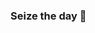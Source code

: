 <!-- <h1></h1> -->
<!-- <h3 align="center">Hi, I'm Yumin Jung 🧑‍💻</h3> -->

<!-- <h4 align="center">Click My Coffee ☕️</h4>
<p align="center">
  <a href="https://yumin-jung.vercel.app/">
    <img width="400px" src="https://media.giphy.com/media/3oEjIa5lbVSfv8a9s4/giphy.gif">
  </a>
</p> -->

<!-- <br/> -->

<!-- <h3 align="center">Tech Stack</h3> -->

<!-- <p align="center">
  <a href="https://github.com/yumin-jung">
    <img src="https://skillicons.dev/icons?i=js,ts,html,css,react,tailwind,nextjs,mongodb,git&perline=10"/>
  </a>
</p> -->

<!-- <h3 align="center">Study Now</h3> -->

<!-- <p align="center">
  <a href="https://github.com/yumin-jung">
    <img src="https://skillicons.dev/icons?i=swift,figma"/>
  </a>
</p> -->

<!-- <h3 align="center">Contribution</h3>

<p align="center">
<img width="800px" src="./profile-3d-contrib/profile-season-animate.svg">
</p> -->

<!-- <br/> -->

<h3>Seize the day 👟</h3>
